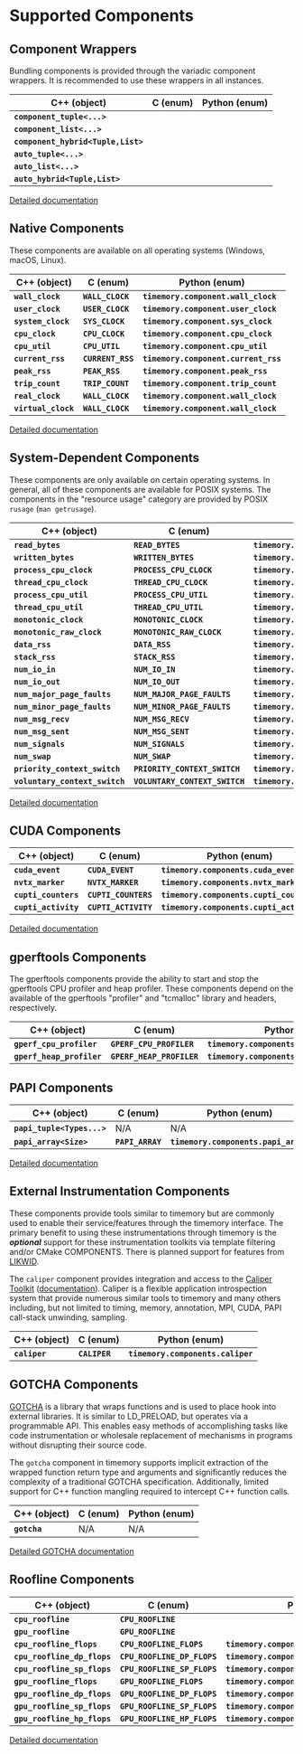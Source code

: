 # Supported Components

## Component Wrappers

Bundling components is provided through the variadic component wrappers. It is recommended to use these wrappers in all instances.

| C++ (object)                       | C (enum) | Python (enum) |
| ---------------------------------- | -------- | ------------- |
| **`component_tuple<...>`**         |          |               |
| **`component_list<...>`**          |          |               |
| **`component_hybrid<Tuple,List>`** |          |               |
| **`auto_tuple<...>`**              |          |               |
| **`auto_list<...>`**               |          |               |
| **`auto_hybrid<Tuple,List>`**      |          |               |

[Detailed documentation](bundling.md)

## Native Components

These components are available on all operating systems (Windows, macOS, Linux).

| C++ (object)        | C (enum)          | Python (enum)                        |
| ------------------- | ----------------- | ------------------------------------ |
| **`wall_clock`**    | **`WALL_CLOCK`**  | **`timemory.component.wall_clock`**  |
| **`user_clock`**    | **`USER_CLOCK`**  | **`timemory.component.user_clock`**  |
| **`system_clock`**  | **`SYS_CLOCK`**   | **`timemory.component.sys_clock`**   |
| **`cpu_clock`**     | **`CPU_CLOCK`**   | **`timemory.component.cpu_clock`**   |
| **`cpu_util`**      | **`CPU_UTIL`**    | **`timemory.component.cpu_util`**    |
| **`current_rss`**   | **`CURRENT_RSS`** | **`timemory.component.current_rss`** |
| **`peak_rss`**      | **`PEAK_RSS`**    | **`timemory.component.peak_rss`**    |
| **`trip_count`**    | **`TRIP_COUNT`**  | **`timemory.component.trip_count`**  |
| **`real_clock`**    | **`WALL_CLOCK`**  | **`timemory.component.wall_clock`**  |
| **`virtual_clock`** | **`WALL_CLOCK`**  | **`timemory.component.wall_clock`**  |

[Detailed documentation](native.md)

## System-Dependent Components

These components are only available on certain operating systems. In general, all of these components are available for POSIX systems.
The components in the "resource usage" category are provided by POSIX `rusage` (`man getrusage`).

| C++ (object)                   | C (enum)                       | Python (enum)                                      |
| ------------------------------ | ------------------------------ | -------------------------------------------------- |
| **`read_bytes`**               | **`READ_BYTES`**               | **`timemory.components.read_bytes`**               |
| **`written_bytes`**            | **`WRITTEN_BYTES`**            | **`timemory.components.written_bytes`**            |
| **`process_cpu_clock`**        | **`PROCESS_CPU_CLOCK`**        | **`timemory.components.process_cpu_clock`**        |
| **`thread_cpu_clock`**         | **`THREAD_CPU_CLOCK`**         | **`timemory.components.thread_cpu_clock`**         |
| **`process_cpu_util`**         | **`PROCESS_CPU_UTIL`**         | **`timemory.components.process_cpu_util`**         |
| **`thread_cpu_util`**          | **`THREAD_CPU_UTIL`**          | **`timemory.components.thread_cpu_util`**          |
| **`monotonic_clock`**          | **`MONOTONIC_CLOCK`**          | **`timemory.components.monotonic_clock`**          |
| **`monotonic_raw_clock`**      | **`MONOTONIC_RAW_CLOCK`**      | **`timemory.components.monotonic_raw_clock`**      |
| **`data_rss`**                 | **`DATA_RSS`**                 | **`timemory.components.data_rss`**                 |
| **`stack_rss`**                | **`STACK_RSS`**                | **`timemory.components.stack_rss`**                |
| **`num_io_in`**                | **`NUM_IO_IN`**                | **`timemory.components.num_io_in`**                |
| **`num_io_out`**               | **`NUM_IO_OUT`**               | **`timemory.components.num_io_out`**               |
| **`num_major_page_faults`**    | **`NUM_MAJOR_PAGE_FAULTS`**    | **`timemory.components.num_major_page_faults`**    |
| **`num_minor_page_faults`**    | **`NUM_MINOR_PAGE_FAULTS`**    | **`timemory.components.num_minor_page_faults`**    |
| **`num_msg_recv`**             | **`NUM_MSG_RECV`**             | **`timemory.components.num_msg_recv`**             |
| **`num_msg_sent`**             | **`NUM_MSG_SENT`**             | **`timemory.components.num_msg_sent`**             |
| **`num_signals`**              | **`NUM_SIGNALS`**              | **`timemory.components.num_signals`**              |
| **`num_swap`**                 | **`NUM_SWAP`**                 | **`timemory.components.num_swap`**                 |
| **`priority_context_switch`**  | **`PRIORITY_CONTEXT_SWITCH`**  | **`timemory.components.priority_context_switch`**  |
| **`voluntary_context_switch`** | **`VOLUNTARY_CONTEXT_SWITCH`** | **`timemory.components.voluntary_context_switch`** |

[Detailed documentation](os-dependent.md)

## CUDA Components

| C++ (object)         | C (enum)             | Python (enum)                            |
| -------------------- | -------------------- | ---------------------------------------- |
| **`cuda_event`**     | **`CUDA_EVENT`**     | **`timemory.components.cuda_event`**     |
| **`nvtx_marker`**    | **`NVTX_MARKER`**    | **`timemory.components.nvtx_marker`**    |
| **`cupti_counters`** | **`CUPTI_COUNTERS`** | **`timemory.components.cupti_counters`** |
| **`cupti_activity`** | **`CUPTI_ACTIVITY`** | **`timemory.components.cupti_activity`** |

[Detailed documentation](cuda.md)

## gperftools Components

The gperftools components provide the ability to start and stop the gperftools CPU profiler and heap profiler. These components depend on the
available of the gperftools "profiler" and "tcmalloc" library and headers, respectively.

| C++ (object)              | C (enum)                  | Python (enum)                                 |
| ------------------------- | ------------------------- | --------------------------------------------- |
| **`gperf_cpu_profiler`**  | **`GPERF_CPU_PROFILER`**  | **`timemory.components.gperf_cpu_profiler`**  |
| **`gperf_heap_profiler`** | **`GPERF_HEAP_PROFILER`** | **`timemory.components.gperf_heap_profiler`** |

## PAPI Components

| C++ (object)               | C (enum)         | Python (enum)                        |
| -------------------------- | ---------------- | ------------------------------------ |
| **`papi_tuple<Types...>`** | N/A              | N/A                                  |
| **`papi_array<Size>`**     | **`PAPI_ARRAY`** | **`timemory.components.papi_array`** |

[Detailed documentation](papi.md)

## External Instrumentation Components

These components provide tools similar to timemory but are commonly used to enable their service/features through the timemory interface.
The primary benefit to using these instrumentations through timemory is the __*optional*__ support for these instrumentation toolkits
via template filtering and/or CMake COMPONENTS.
There is planned support for features from [LIKWID](https://github.com/RRZE-HPC/likwid).

The `caliper` component provides integration and access to the [Caliper Toolkit](https://github.com/LLNL/Caliper)
([documentation](https://software.llnl.gov/Caliper/index.html)). Caliper is a flexible application introspection system that provide numerous similar tools
to timemory and many others including, but not limited to timing, memory, annotation, MPI, CUDA, PAPI call-stack unwinding, sampling.

| C++ (object)  | C (enum)      | Python (enum)                     |
| ------------- | ------------- | --------------------------------- |
| **`caliper`** | **`CALIPER`** | **`timemory.components.caliper`** |

## GOTCHA Components

[GOTCHA](https://github.com/LLNL/GOTCHA) is a library that wraps functions and is used to place hook into external libraries.
It is similar to LD_PRELOAD, but operates via a programmable API.
This enables easy methods of accomplishing tasks like code instrumentation or wholesale replacement of mechanisms in programs without disrupting their source code.

The `gotcha` component in timemory supports implicit extraction of the wrapped function return type and arguments and
significantly reduces the complexity of a traditional GOTCHA specification.
Additionally, limited support for C++ function mangling required to intercept C++ function calls.

| C++ (object) | C (enum) | Python (enum) |
| ------------ | -------- | ------------- |
| **`gotcha`** | N/A      | N/A           |

[Detailed GOTCHA documentation](gotcha.md)

## Roofline Components

| C++ (object)                | C (enum)                    | Python (enum)                                   |
| --------------------------- | --------------------------- | ----------------------------------------------- |
| **`cpu_roofline`**          | **`CPU_ROOFLINE`**          |                                                 |
| **`gpu_roofline`**          | **`GPU_ROOFLINE`**          |                                                 |
| **`cpu_roofline_flops`**    | **`CPU_ROOFLINE_FLOPS`**    | **`timemory.components.cpu_roofline_flops`**    |
| **`cpu_roofline_dp_flops`** | **`CPU_ROOFLINE_DP_FLOPS`** | **`timemory.components.cpu_roofline_dp_flops`** |
| **`cpu_roofline_sp_flops`** | **`CPU_ROOFLINE_SP_FLOPS`** | **`timemory.components.cpu_roofline_sp_flops`** |
| **`gpu_roofline_flops`**    | **`GPU_ROOFLINE_FLOPS`**    | **`timemory.components.gpu_roofline_flops`**    |
| **`gpu_roofline_dp_flops`** | **`GPU_ROOFLINE_DP_FLOPS`** | **`timemory.components.gpu_roofline_dp_flops`** |
| **`gpu_roofline_sp_flops`** | **`GPU_ROOFLINE_SP_FLOPS`** | **`timemory.components.gpu_roofline_sp_flops`** |
| **`gpu_roofline_hp_flops`** | **`GPU_ROOFLINE_HP_FLOPS`** | **`timemory.components.gpu_roofline_hp_flops`** |

[Detailed documentation](roofline.md)

